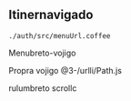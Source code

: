 ## Itinernavigado

`./auth/src/menuUrl.coffee`

Menubreto-vojigo

Propra vojigo
@3-/urlli/Path.js

rulumbreto
scrollc